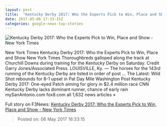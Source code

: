 ```yaml
---
layout: post
title:  "Kentucky Derby 2017: Who the Experts Pick to Win, Place and Show - New York Times"
date: 2017-05-06 17:33:15Z
categories: google-news-top-stories
---
```


![Kentucky Derby 2017: Who the Experts Pick to Win, Place and Show - New York Times](https://static01.nyt.com/images/2017/05/06/sports/tapwrit/tapwrit-facebookJumbo-v2.jpg)

New York Times Kentucky Derby 2017: Who the Experts Pick to Win, Place and Show New York Times Thoroughbreds galloped along the track at Churchill Downs during training for the Kentucky Derby on Saturday. Credit Garry Jones/Associated Press. LOUISVILLE, Ky. — The horses for the 143rd running of the Kentucky Derby are listed in order of post ... The Latest: Wild Shot rebounds for 8-1 upset in Pat Day Mile Washington Post Kentucky Derby 2017: One-eyed Patch aiming for glory in $2.4 million race CNN Kentucky Derby lacks dominant runner, chance of early rain mySanAntonio.com fox8.com all 1,632 news articles »


Full story on F3News: [Kentucky Derby 2017: Who the Experts Pick to Win, Place and Show - New York Times](http://www.f3nws.com/n/DZfK2G)

> Posted on: 06 May 2017 16:33:15
